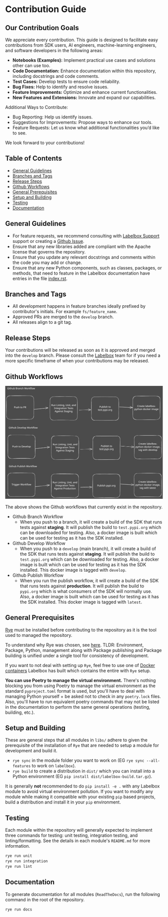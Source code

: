 # Contribution Guide

## Our Contribution Goals
We appreciate every contribution. This guide is designed to facilitate easy contributions from SDK users, AI engineers, machine-learning engineers, and software developers in the following areas:

- **Notebooks (Examples):** Implement practical use cases and solutions other can use too.
- **Code Documentation:** Enhance documentation within this repository, including docstrings and code comments.
- **Test Cases:** Develop tests to ensure code reliability.
- **Bug Fixes:** Help to identify and resolve issues.
- **Feature Improvements:** Optimize and enhance current functionalities.
- **New Features and Extensions:** Innovate and expand our capabilities.

Additional Ways to Contribute:

- Bug Reporting: Help us identify issues.
- Suggestions for Improvements: Propose ways to enhance our tools.
- Feature Requests: Let us know what additional functionalities you’d like to see.

We look forward to your contributions!

## Table of Contents

- [General Guidelines](#general-guidelines)
- [Branches and Tags](#branches-and-tags)
- [Release Steps](#release-steps)
- [Github Workflows](#github-workflows)
- [General Prerequisites](#general-prerequisites)
- [Setup and Building](#setup-and-building)
- [Testing](#testing)
- [Documentation](#documentation)

## General Guidelines

* For feature requests, we recommend consulting with [Labelbox Support](https://docs.labelbox.com/docs/contacting-customer-support) support or creating a [Github Issue](https://github.com/Labelbox/labelbox-python/issues).
* Ensure that any new libraries added are compliant with the Apache license that governs the repository.
* Ensure that you update any relevant docstrings and comments within the code you may add or change.
* Ensure that any new Python components, such as classes, packages, or methods, that need to feature in the Labelbox documentation have entries in the file [index.rst](https://github.com/Labelbox/labelbox-python/blob/develop/docs/source/index.rst).

## Branches and Tags

* All development happens in feature branches ideally prefixed by contributor's initials. For example `fs/feature_name`.
* Approved PRs are merged to the `develop` branch.
* All releases align to a git tag.

## Release Steps

Your contributions will be released as soon as it is approved and merged into the `develop` branch. Please consult the [Labelbox](https://docs.labelbox.com/docs/contacting-customer-support) team for if you need a more specific timeframe of when your contributions may be released.

## Github Workflows

![workflow](./docs/github-workflow.svg)

The above shows the Github workflows that currently exist in the repository.

* Github Branch Workflow
  * When you push to a branch, it will create a build of the SDK that runs tests against **staging**. It will publish the build to `test.pypi.org` which can be downloaded for testing. Also, a docker image is built which can be used for testing as it has the SDK installed.
* Github Develop Workflow
  * When you push to a `develop` (main branch), it will create a build of the SDK that runs tests against **staging**. It will publish the build to `test.pypi.org` which can be downloaded for testing. Also, a docker image is built which can be used for testing as it has the SDK installed. This docker image is tagged with `develop`.
* Github Publish Workflow
  * When you run the publish workflow, it will create a build of the SDK that runs tests against **production**. It will publish the build to `pypi.org` which is what consumers of the SDK will normally use. Also, a docker image is built which can be used for testing as it has the SDK installed. This docker image is tagged with `latest`.

## General Prerequisites

[Rye](https://rye-up.com/) must be installed before contributing to the repository as it is the tool used to managed the repository. 

To understand why Rye was chosen, see [here](https://alpopkes.com/posts/python/packaging_tools/). TLDR: Environment, Package, Python, management along with Package publishing and Package building is unified under a single tool for consistency of development.

If you want to not deal with setting up `Rye`, feel free to use one of [Docker containers](https://github.com/Labelbox/labelbox-python/pkgs/container/labelbox-python) Labelbox has built which contains the entire with `Rye` setup.

**You can use Poetry to manage the virtual environment.** There's nothing blocking you from using Poetry to manage the virtual environment as the standard `pyproject.toml` format is used, but you'll have to deal with managing Python yourself + be asked not to check in any `poetry.lock` files. Also, you'll have to run equivalent poetry commands that may not be listed in the documentation to perform the same general operations (testing, building, etc.).

## Setup and Building

These are general steps that all modules in `libs/` adhere to given the prerequisite of the installation of `Rye` that are needed to setup a module for development and build it.

* `rye sync` in the module folder you want to work on (EG `rye sync --all-features` to work on `labelbox`).
* `rye build` to create a distribution in `dist/` which you can install into a Python environment (EG `pip install dist/labelbox-build.tar.gz`).

It is generally **not** recommended to do `pip install -e .` with any Labelbox module to avoid virtual environment pollution. If you want to modify any module while making it compatible with your existing `pip` based projects, build a distribution and install it in your `pip` environment.

## Testing

Each module within the repository will generally expected to implement three commands for testing: unit testing, integration testing, and linting/formatting. See the details in each module's `README.md` for more information.

```bash
rye run unit
rye run integration
rye run lint
```

## Documentation

To generate documentation for all modules (`ReadTheDocs`), run the following command in the root of the repository.

```bash
rye run docs
```